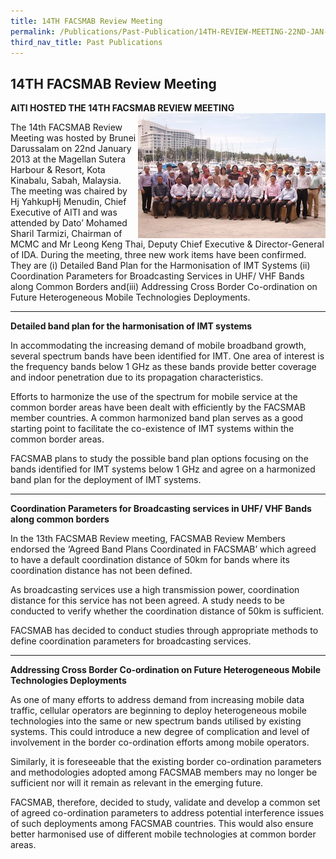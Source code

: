 ```yaml
---
title: 14TH FACSMAB Review Meeting
permalink: /Publications/Past-Publication/14TH-REVIEW-MEETING-22ND-JAN-2013
third_nav_title: Past Publications
---
```

<div class="section-content">
<h2>14TH FACSMAB Review Meeting</h2>
<strong>AITI HOSTED THE 14TH FACSMAB REVIEW MEETING</strong><img height="200" alt="14th review image" width="300" src="/assets/images/Picture4-300x200.jpg" style="float: right;width: unset;"><p>The 14th FACSMAB Review Meeting was hosted by Brunei Darussalam on 22nd January 2013 at the Magellan Sutera Harbour &amp; Resort, Kota Kinabalu, Sabah, Malaysia. The meeting was chaired by Hj YahkupHj Menudin, Chief Executive of AITI and was attended by Dato’ Mohamed Sharil Tarmizi, Chairman of MCMC and Mr Leong Keng Thai, Deputy Chief Executive &amp; Director-General of IDA. During the meeting, three new work items have been confirmed. They are (i) Detailed Band Plan for the Harmonisation of IMT Systems (ii) Coordination Parameters for Broadcasting Services in UHF/ VHF Bands along Common Borders and(iii) Addressing Cross Border Co-ordination on Future Heterogeneous Mobile Technologies Deployments.</p><hr><p><strong>Detailed band plan for the harmonisation of IMT systems</strong></p><p>In accommodating the increasing demand of mobile broadband growth, several spectrum bands have been identified for IMT. One area of interest is the frequency bands below 1 GHz as these bands provide better coverage and indoor penetration due to its propagation characteristics.</p><p>Efforts to harmonize the use of the spectrum for mobile service at the common border areas have been dealt with efficiently by the FACSMAB member countries. A common harmonized band plan serves as a good starting point to facilitate the co-existence of IMT systems within the common border areas.</p><p>FACSMAB plans to study the possible band plan options focusing on the bands identified for IMT systems below 1 GHz and agree on a harmonized band plan for the deployment of IMT systems.</p><hr><p><strong>Coordination Parameters for Broadcasting services in UHF/ VHF Bands along common borders</strong></p><p>In the 13th FACSMAB Review meeting, FACSMAB Review Members endorsed the ‘Agreed Band Plans Coordinated in FACSMAB’ which agreed to have a default coordination distance of 50km for bands where its coordination distance has not been defined.</p><p>As broadcasting services use a high transmission power, coordination distance for this service has not been agreed. A study needs to be conducted to verify whether the coordination distance of 50km is sufficient.</p><p>FACSMAB has decided to conduct studies through appropriate methods to define coordination parameters for broadcasting services.</p><hr><p><strong>Addressing Cross Border Co-ordination on Future Heterogeneous Mobile Technologies Deployments</strong></p><p>As one of many efforts to address demand from increasing mobile data traffic, cellular operators are beginning to deploy heterogeneous mobile technologies into the same or new spectrum bands utilised by existing systems. This could introduce a new degree of complication and level of involvement in the border co-ordination efforts among mobile operators.</p><p>Similarly, it is foreseeable that the existing border co-ordination parameters and methodologies adopted among FACSMAB members may no longer be sufficient nor will it remain as relevant in the emerging future.</p><p>FACSMAB, therefore, decided to study, validate and develop a common set of agreed co-ordination parameters to address potential interference issues of such deployments among FACSMAB countries. This would also ensure better harmonised use of different mobile technologies at common border areas.</p>
</div>
